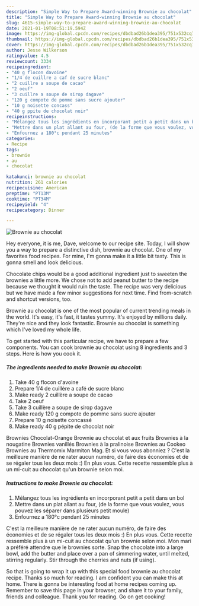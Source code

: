 ```yaml
---
description: "Simple Way to Prepare Award-winning Brownie au chocolat"
title: "Simple Way to Prepare Award-winning Brownie au chocolat"
slug: 4615-simple-way-to-prepare-award-winning-brownie-au-chocolat
date: 2021-01-19T08:51:19.594Z
image: https://img-global.cpcdn.com/recipes/dbdbad26b1dea395/751x532cq70/brownie-au-chocolat-photo-principale-de-la-recette.jpg
thumbnail: https://img-global.cpcdn.com/recipes/dbdbad26b1dea395/751x532cq70/brownie-au-chocolat-photo-principale-de-la-recette.jpg
cover: https://img-global.cpcdn.com/recipes/dbdbad26b1dea395/751x532cq70/brownie-au-chocolat-photo-principale-de-la-recette.jpg
author: Jesse Wilkerson
ratingvalue: 4.5
reviewcount: 3334
recipeingredient:
- "40 g flocon davoine"
- "1/4 de cuillre a caf de sucre blanc"
- "2 cuillre a soupe de cacao"
- "2 oeuf"
- "3 cuillre a soupe de sirop dagave"
- "120 g compote de pomme sans sucre ajouter"
- "10 g noisette concass"
- "40 g ppite de chocolat noir"
recipeinstructions:
- "Mélangez tous les ingrédients en incorporant petit a petit dans un bol"
- "Mettre dans un plat allant au four, (de la forme que vous voulez, vous pouvez les séparer dans plusieurs petit moule)"
- "Enfournez a 180°c pendant 25 minutes"
categories:
- Recipe
tags:
- brownie
- au
- chocolat

katakunci: brownie au chocolat 
nutrition: 261 calories
recipecuisine: American
preptime: "PT13M"
cooktime: "PT34M"
recipeyield: "4"
recipecategory: Dinner

---
```



![Brownie au chocolat](https://img-global.cpcdn.com/recipes/dbdbad26b1dea395/751x532cq70/brownie-au-chocolat-photo-principale-de-la-recette.jpg)

Hey everyone, it is me, Dave, welcome to our recipe site. Today, I will show you a way to prepare a distinctive dish, brownie au chocolat. One of my favorites food recipes. For mine, I'm gonna make it a little bit tasty. This is gonna smell and look delicious.

Chocolate chips would be a good additional ingredient just to sweeten the brownies a little more. We chose not to add peanut butter to the recipe because we thought it would ruin the taste. The recipe was very delicious but we have made a few minor suggestions for next time. Find from-scratch and shortcut versions, too.

Brownie au chocolat is one of the most popular of current trending meals in the world. It's easy, it's fast, it tastes yummy. It's enjoyed by millions daily. They're nice and they look fantastic. Brownie au chocolat is something which I've loved my whole life.


To get started with this particular recipe, we have to prepare a few components. You can cook brownie au chocolat using 8 ingredients and 3 steps. Here is how you cook it.

<!--inarticleads1-->

##### The ingredients needed to make Brownie au chocolat:

1. Take 40 g flocon d&#39;avoine
1. Prepare 1/4 de cuillère a café de sucre blanc
1. Make ready 2 cuillère a soupe de cacao
1. Take 2 oeuf
1. Take 3 cuillère a soupe de sirop dagave
1. Make ready 120 g compote de pomme sans sucre ajouter
1. Prepare 10 g noisette concassé
1. Make ready 40 g pépite de chocolat noir


Brownies Chocolat-Orange Brownie au chocolat et aux fruits Brownies à la nougatine Brownies vanillés Brownies à la pralinoise Brownies au Cookeo Brownies au Thermomix Marmiton Mag. Et si vous vous abonniez ? C&#39;est la meilleure manière de ne rater aucun numéro, de faire des économies et de se régaler tous les deux mois :) En plus vous. Cette recette ressemble plus à un mi-cuit au chocolat qu&#39;un brownie selon moi. 

<!--inarticleads2-->

##### Instructions to make Brownie au chocolat:

1. Mélangez tous les ingrédients en incorporant petit a petit dans un bol
1. Mettre dans un plat allant au four, (de la forme que vous voulez, vous pouvez les séparer dans plusieurs petit moule)
1. Enfournez a 180°c pendant 25 minutes


C&#39;est la meilleure manière de ne rater aucun numéro, de faire des économies et de se régaler tous les deux mois :) En plus vous. Cette recette ressemble plus à un mi-cuit au chocolat qu&#39;un brownie selon moi. Mon mari a préféré attendre que le brownies sorte. Snap the chocolate into a large bowl, add the butter and place over a pan of simmering water, until melted, stirring regularly. Stir through the cherries and nuts (if using). 

So that is going to wrap it up with this special food brownie au chocolat recipe. Thanks so much for reading. I am confident you can make this at home. There is gonna be interesting food at home recipes coming up. Remember to save this page in your browser, and share it to your family, friends and colleague. Thank you for reading. Go on get cooking!
